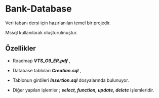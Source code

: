 # Bank-Database
Veri tabanı dersi için hazırlanılan temel bir projedir.

Mssql kullanılarak oluşturulmuştur.

## Özellikler

- Roadmap ***VTS_G9_ER.pdf*** ,

- Database tabloları ***Creation.sql*** ,

- Tablonun girdileri ***Insertion.sql***  dosyalarında bulunuyor.

-  Diğer yapılan işlemler ; ***select, function, update, delete*** işlemleridir.
